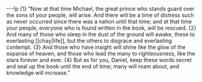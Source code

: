 ---!p
{1} “Now at that time Michael, the great prince who stands guard over the sons of your people, will arise. And there will be a time of distress such as never occurred since there was a nation until that time; and at that time your people, everyone who is found written in the book, will be rescued. {2} And many of those who sleep in the dust of the ground will awake, these to everlasting [[chay|life]], but the others to disgrace and everlasting contempt. {3} And those who have insight will shine like the glow of the expanse of heaven, and those who lead the many to righteousness, like the stars forever and ever. {4} But as for you, Daniel, keep these words secret and seal up the book until the end of time; many will roam about, and knowledge will increase.”
